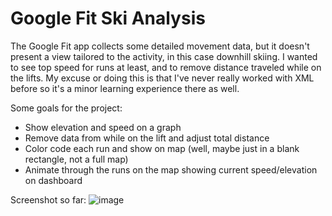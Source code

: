 # Google Fit Ski Analysis

The Google Fit app collects some detailed movement data, but it doesn't present a view tailored to the activity, in this case downhill skiing.  I wanted to see top speed for runs at least, and to remove distance traveled while on the lifts. My excuse or doing this is that I've never really worked with XML before so it's a minor learning experience there as well.

Some goals for the project:
* Show elevation and speed on a graph
* Remove data from while on the lift and adjust total distance
* Color code each run and show on map (well, maybe just in a blank rectangle, not a full map)
* Animate through the runs on the map showing current speed/elevation on dashboard

Screenshot so far:
![image](https://user-images.githubusercontent.com/18042240/114284424-a7299900-9a04-11eb-9b41-1b98ad724c79.png)
